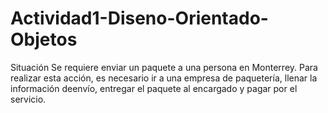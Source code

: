 # Actividad1-Diseno-Orientado-Objetos
Situación
Se requiere enviar un paquete a una persona en Monterrey. Para realizar esta acción, es necesario ir a una empresa de paquetería, llenar la información deenvío, entregar el paquete al encargado y pagar por el servicio.
